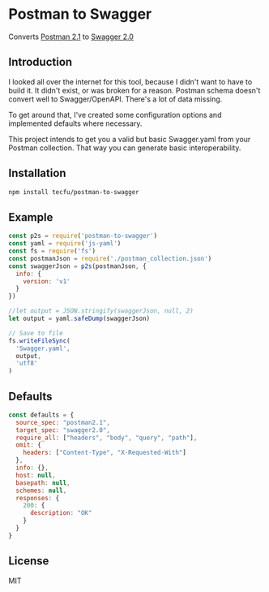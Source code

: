 # Postman to Swagger

Converts [Postman 2.1](https://schema.getpostman.com/json/collection/latest/docs/index.html) to [Swagger 2.0](https://github.com/OAI/OpenAPI-Specification/blob/master/versions/2.0.md)

## Introduction

I looked all over the internet for this tool, because I didn't want to have to build it. It didn't exist, or was broken for a reason. Postman schema doesn't convert well to Swagger/OpenAPI. There's a lot of data missing.

To get around that, I've created some configuration options and implemented defaults where necessary.

This project intends to get you a valid but basic Swagger.yaml from your Postman collection. That way you can generate basic interoperability.

## Installation

```sh
npm install tecfu/postman-to-swagger
```

## Example

```js
const p2s = require('postman-to-swagger')
const yaml = require('js-yaml')
const fs = require('fs')
const postmanJson = require('./postman_collection.json')
const swaggerJson = p2s(postmanJson, {
  info: {
    version: 'v1'
  }
})

//let output = JSON.stringify(swaggerJson, null, 2)
let output = yaml.safeDump(swaggerJson)

// Save to file
fs.writeFileSync(
  'Swagger.yaml',
  output,
  'utf8'
)
```

## Defaults

```js
const defaults = {
  source_spec: "postman2.1",
  target_spec: "swagger2.0",
  require_all: ["headers", "body", "query", "path"],
  omit: {
    headers: ["Content-Type", "X-Requested-With"]
  },
  info: {},
  host: null,
  basepath: null,
  schemes: null,
  responses: {
    200: {
      description: "OK"
    }
  }
}
```

## License

MIT
